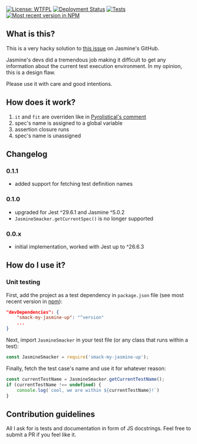 [![License: WTFPL](https://img.shields.io/badge/License-WTFPL-red.svg)](http://www.wtfpl.net/txt/copying/)
[![Deployment Status](https://img.shields.io/github/actions/workflow/status/Jezorko/smack-my-jasmine-up/deploy.yml?branch=master&label=Deployment&logo=npm&logoColor=red)](https://github.com/Jezorko/smack-my-jasmine-up/actions/workflows/deploy.yml)
[![Tests](https://img.shields.io/github/actions/workflow/status/Jezorko/smack-my-jasmine-up/test.yml?branch=master&label=Tests&logo=jest&logoColor=red)](https://github.com/Jezorko/smack-my-jasmine-up/actions/workflows/test.yml)
[![Most recent version in NPM](https://img.shields.io/npm/v/smack-my-jasmine-up.svg)](https://www.npmjs.com/package/smack-my-jasmine-up)

## What is this?
This is a very hacky solution to [this issue](https://github.com/jasmine/jasmine/issues/611) on Jasmine's GitHub.

Jasmine's devs did a tremendous job making it difficult to get any information about the current test execution environment.
In my opinion, this is a design flaw.

Please use it with care and good intentions.

## How does it work?

1. `it` and `fit` are overriden like in [Pyrolistical's comment](https://github.com/jasmine/jasmine/issues/611#issuecomment-363936493)
2. spec's name is assigned to a global variable
3. assertion closure runs
4. spec's name is unassigned

## Changelog

### 0.1.1

 * added support for fetching test definition names

### 0.1.0

 * upgraded for Jest ^29.6.1 and Jasmine ^5.0.2
 * `JasmineSmacker.getCurrentSpec()` is no longer supported

### 0.0.x

 * initial implementation, worked with Jest up to ^26.6.3

## How do I use it?

### Unit testing
First, add the project as a test dependency in `package.json` file (see most recent version in [npm](https://www.npmjs.com/package/smack-my-jasmine-up)):

```json
"devDependencies": {
    "smack-my-jasmine-up": "^version"
    ...
}
```

Next, import `JasmineSmacker` in your test file (or any class that runs within a test):

```javascript
const JasmineSmacker = require('smack-my-jasmine-up');
```

Finally, fetch the test case's name and use it for whatever reason:

```javascript
const currentTestName = JasmineSmacker.getCurrentTestName();
if (currentTestName !== undefined) {
    console.log(`cool, we are within ${currentTestName}!`)
}
```
 
## Contribution guidelines
All I ask for is tests and documentation in form of JS docstrings.
Feel free to submit a PR if you feel like it.
